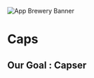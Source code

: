 ![App Brewery Banner](https://github.com/londonappbrewery/Images/blob/master/AppBreweryBanner.png)


# Caps

## Our Goal : Capser